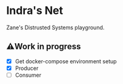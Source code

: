 # Indra's Net 

Zane's Distrusted Systems playground.

## ⚠️Work in progress

- [x] Get docker-compose environment setup
- [x] Producer
- [ ] Consumer
